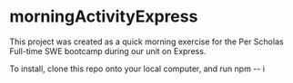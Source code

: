 # morningActivityExpress

This project was created as a quick morning exercise for the Per Scholas Full-time SWE bootcamp during our unit on Express. 

To install, clone this repo onto your local computer, and run npm -- i 
